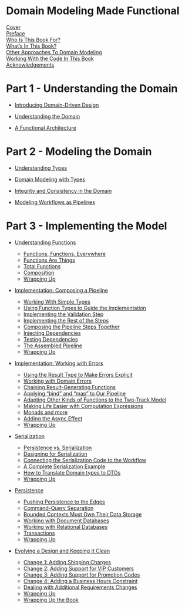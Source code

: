 # Domain Modeling Made Functional




[Cover](./Cover.md)  
[Preface](./preface/README.md)  
[Who Is This Book For?](./preface/Who-Is-This-Book-For.md)  
[What’s In This Book?](./preface/Whats-In-This-Book.md)  
[Other Approaches To Domain Modeling](./preface/Other-Approaches-To-Domain-Modeling.md)  
[Working With the Code In This Book](./preface/Working-With-the-Code-In-This-Book.md)  
[Acknowledgements](./preface/Acknowledgements.md)  

# Part 1 - Understanding the Domain

- [Introducing Domain-Driven Design]()

- [Understanding the Domain]()

- [A Functional Architecture]()


# Part 2 - Modeling the Domain

- [Understanding Types]()

- [Domain Modeling with Types]()

- [Integrity and Consistency in the Domain]()

- [Modeling Workflows as Pipelines]()


# Part 3 - Implementing the Model

- [Understanding Functions](./understanding-functions/README.md) 
    - [Functions, Functions, Everywhere](./understanding-functions/Functions-Functions-Everywhere.md)  
    - [Functions Are Things](./understanding-functions/Functions-Are-Things.md)
    - [Total Functions](./understanding-functions/Total-Functions.md)
    - [Composition](./understanding-functions/Composition.md)
    - [Wrapping Up](./understanding-functions/Wrapping-Up.md)


- [Implementation: Composing a Pipeline](./implementation-composing-a-pipeline/README.md) 
    - [Working With Simple Types](./implementation-composing-a-pipeline/Working-With-Simple-Types.md)  
    - [Using Function Types to Guide the Implementation](./implementation-composing-a-pipeline/Using-Function-Types-to-Guide-the-Implementation.md)  
    - [Implementing the Validation Step](./implementation-composing-a-pipeline/Implementing-the-Validation-Step.md)  
    - [Implementing the Rest of the Steps](./implementation-composing-a-pipeline/Implementing-the-Rest-of-the-Steps.md)  
    - [Composing the Pipeline Steps Together](./implementation-composing-a-pipeline/Composing-the-Pipeline-Steps-Together.md)  
    - [Injecting Dependencies](./implementation-composing-a-pipeline/Injecting-Dependencies.md)  
    - [Testing Dependencies](./implementation-composing-a-pipeline/Testing-Dependencies.md)  
    - [The Assembled Pipeline](./implementation-composing-a-pipeline/The-Assembled-Pipeline.md)  
    - [Wrapping Up](./implementation-composing-a-pipeline/Wrapping-Up.md)  


- [Implementation: Working with Errors](./implementation-working-with-errors/README.md) 
    - [Using the Result Type to Make Errors Explicit](./implementation-working-with-errors/Using-the-Result-Type-to-Make-Errors-Explicit.md)  
    - [Working with Domain Errors](./implementation-working-with-errors/Working-with-Domain-Errors.md)  
    - [Chaining Result-Generating Functions](./implementation-working-with-errors/Chaining-Result-Generating-Functions.md)  
    - [Applying “bind” and “map” to Our Pipeline](./implementation-working-with-errors/Applying-bind-and-map-to-Our-Pipeline.md)  
    - [Adapting Other Kinds of Functions to the Two-Track Model](./implementation-working-with-errors/Adapting-Other-Kinds-of-Functions-to-the-Two-Track-Model.md)  
    - [Making Life Easier with Computation Expressions](./implementation-working-with-errors/Making-Life-Easier-with-Computation-Expressions.md)  
    - [Monads and more](./implementation-working-with-errors/Monads-and-more.md)  
    - [Adding the Async Effect](./implementation-working-with-errors/Adding-the-Async-Effect.md)  
    - [Wrapping Up](./implementation-working-with-errors/Wrapping-Up.md)  


- [Serialization](./serialization/README.md) 
    - [Persistence vs. Serialization](./serialization/Persistence-vs-Serialization.md)  
    - [Designing for Serialization](./serialization/Designing-for-Serialization.md)  
    - [Connecting the Serialization Code to the Workflow](./serialization/Connecting-the-Serialization-Code-to-the-Workflow.md)  
    - [A Complete Serialization Example](./serialization/A-Complete-Serialization-Example.md)  
    - [How to Translate Domain types to DTOs](./serialization/How-to-Translate-Domain-types-to-DTOs.md)  
    - [Wrapping Up](./serialization/Wrapping-Up.md)  



- [Persistence](./persistence/README.md)
    - [Pushing Persistence to the Edges](./persistence/Pushing-Persistence-to-the-Edges.md)
    - [Command-Query Separation](./persistence/Command-Query-Separation.md)
    - [Bounded Contexts Must Own Their Data Storage](./persistence/Bounded-Contexts-Must-Own-Their-Data-Storage.md)
    - [Working with Document Databases](./persistence/Working-with-Document-Databases.md)
    - [Working with Relational Databases](./persistence/Working-with-Relational-Databases.md)
    - [Transactions](./persistence/Transactions.md)
    - [Wrapping Up](./persistence/Wrapping-Up.md)


- [Evolving a Design and Keeping It Clean](./evolving-a-design-and-keeping-it-clean/README.md)
    - [Change 1: Adding Shipping Charges](./evolving-a-design-and-keeping-it-clean/Change-1-Adding-Shipping-Charges.md)
    - [Change 2: Adding Support for VIP Customers](./evolving-a-design-and-keeping-it-clean/Change-2-Adding-Support-for-VIP-Customers.md)
    - [Change 3: Adding Support for Promotion Codes](./evolving-a-design-and-keeping-it-clean/Change-3-Adding-Support-for-Promotion-Codes.md)
    - [Change 4: Adding a Business Hours Constraint](./evolving-a-design-and-keeping-it-clean/Change-4-Adding-a-Business-Hours-Constraint.md)
    - [Dealing with Additional Requirements Changes](./evolving-a-design-and-keeping-it-clean/Dealing-with-Additional-Requirements-Changes.md)
    - [Wrapping Up](./evolving-a-design-and-keeping-it-clean/Wrapping-Up.md)
    - [Wrapping Up the Book](./evolving-a-design-and-keeping-it-clean/Wrapping-Up-the-Book.md)


